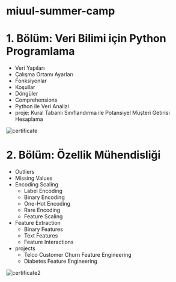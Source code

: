 ﻿# miuul-summer-camp 
 
 # 1. Bölüm: Veri Bilimi için Python Programlama

* Veri Yapıları
* Çalışma Ortamı Ayarları
* Fonksiyonlar
* Koşullar
* Döngüler
* Comprehensions
* Python ile Veri Analizi
* proje: Kural Tabanlı Sınıflandırma ile Potansiyel Müşteri Getirisi Hesaplama
 
![certificate](https://user-images.githubusercontent.com/78090910/180031934-67e7927d-f357-4df4-b5dd-01e1bcb70f9c.JPG)


# 2. Bölüm: Özellik Mühendisliği

* Outliers
* Missing Values
* Encoding Scaling
  * Label Encoding 
  * Binary Encoding
  * One-Hot Encoding
  * Rare Encoding
  * Feature Scaling
* Feature Extraction
  * Binary Features
  * Text Features
  * Feature Interactions
* projects
  * Telco Customer Churn Feature Engineering
  * Diabetes Feature Engineering

![certificate2](https://user-images.githubusercontent.com/78090910/181803036-5622e92e-3886-49e5-806d-76b2426a1ce4.JPG)
